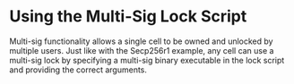 # Using the Multi-Sig Lock Script

Multi-sig functionality allows a single cell to be owned and unlocked by multiple users. Just like with the Secp256r1 example, any cell can use a multi-sig lock by specifying a multi-sig binary executable in the lock script and providing the correct arguments.







